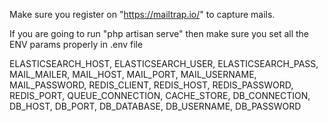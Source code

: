 Make sure you register on "https://mailtrap.io/" to capture mails.

If you are going to run "php artisan serve" then make sure you set all the ENV params properly in .env file

ELASTICSEARCH_HOST, 
ELASTICSEARCH_USER, 
ELASTICSEARCH_PASS, 
MAIL_MAILER, 
MAIL_HOST, 
MAIL_PORT, 
MAIL_USERNAME, 
MAIL_PASSWORD, 
REDIS_CLIENT, 
REDIS_HOST, 
REDIS_PASSWORD, 
REDIS_PORT, 
QUEUE_CONNECTION, 
CACHE_STORE, 
DB_CONNECTION, 
DB_HOST, 
DB_PORT, 
DB_DATABASE, 
DB_USERNAME, 
DB_PASSWORD
